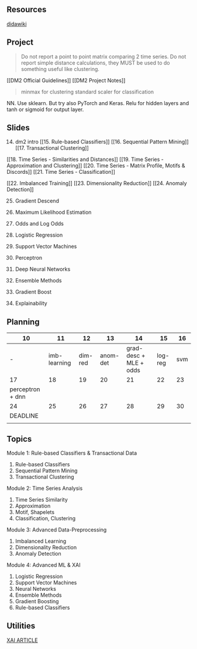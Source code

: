 ## Resources
[didawiki](http://didawiki.di.unipi.it/doku.php/dm/start)

## Project
> Do not report a point to point matrix comparing 2 time series.
> Do not report simple distance calculations, they MUST be used to do something useful like clustering.

[[DM2 Official Guidelines]]
[[DM2 Project Notes]]

> minmax for clustering
> standard scaler for classification

NN.
Use sklearn. But try also PyTorch and Keras.
Relu for hidden layers and tanh or sigmoid for output layer.

## Slides
14. dm2 intro
[[15. Rule-based Classifiers]]
[[16. Sequential Pattern Mining]]
[[17. Transactional Clustering]]

[[18. Time Series - Similarities and Distances]]
[[19. Time Series - Approximation and Clustering]]
[[20. Time Series - Matrix Profile, Motifs & Discords]]
[[21. Time Series - Classification]]

[[22. Imbalanced Training]]
[[23. Dimensionality Reduction]]
[[24. Anomaly Detection]]

25. Gradient Descend
26. Maximum Likelihood Estimation
27. Odds and Log Odds

28. Logistic Regression
29. Support Vector Machines
30. Perceptron
31. Deep Neural Networks
32. Ensemble Methods
33. Gradient Boost
34. Explainability


## Planning

| 10               | 11           | 12      | 13       | 14                     | 15      | 16  |
| ---------------- | ------------ | ------- | -------- | ---------------------- | ------- | --- |
| -                | imb-learning | dim-red | anom-det | grad-desc + MLE + odds | log-reg | svm |
| 17               | 18           | 19      | 20       | 21                     | 22      | 23  |
| perceptron + dnn |              |         |          |                        |         |     |
| 24               | 25           | 26      | 27       | 28                     | 29      | 30  |
| DEADLINE         |              |         |          |                        |         |     |
|                  |              |         |          |                        |         |     |






## Topics
Module 1: Rule-based Classifiers & Transactional Data
1. Rule-based Classifiers
2. Sequential Pattern Mining
3. Transactional Clustering

Module 2: Time Series Analysis
1. Time Series Similarity
2. Approximation
3. Motif, Shapelets
4. Classification, Clustering

Module 3: Advanced Data-Preprocessing
1. Imbalanced Learning
2. Dimensionality Reduction
3. Anomaly Detection

Module 4: Advanced ML & XAI
1. Logistic Regression
2. Support Vector Machines
3. Neural Networks
4. Ensemble Methods
5. Gradient Boosting
6. Rule-based Classifiers

## Utilities
[XAI ARTICLE](https://arxiv.org/abs/1802.01933)







